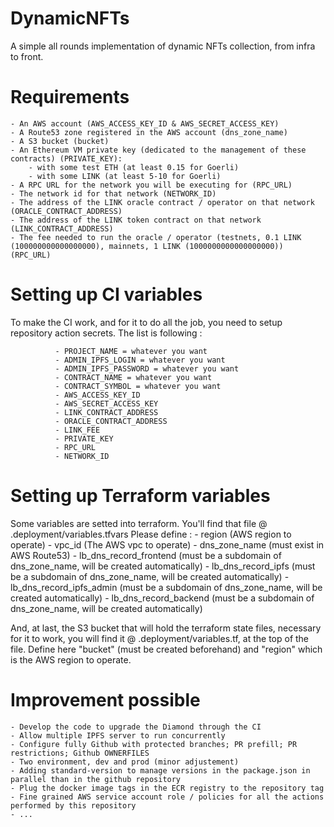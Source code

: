 # DynamicNFTs
A simple all rounds implementation of dynamic NFTs collection, from infra to front.

# Requirements

	- An AWS account (AWS_ACCESS_KEY_ID & AWS_SECRET_ACCESS_KEY)
	- A Route53 zone registered in the AWS account (dns_zone_name)
	- A S3 bucket (bucket)
	- An Ethereum VM private key (dedicated to the management of these contracts) (PRIVATE_KEY): 
		- with some test ETH (at least 0.15 for Goerli)
		- with some LINK (at least 5-10 for Goerli)
	- A RPC URL for the network you will be executing for (RPC_URL)
	- The network id for that network (NETWORK_ID)
	- The address of the LINK oracle contract / operator on that network (ORACLE_CONTRACT_ADDRESS)
	- The address of the LINK token contract on that network (LINK_CONTRACT_ADDRESS)
	- The fee needed to run the oracle / operator (testnets, 0.1 LINK (100000000000000000), mainnets, 1 LINK (1000000000000000000)) (RPC_URL)

# Setting up CI variables

To make the CI work, and for it to do all the job, you need to setup repository action secrets.
The list is following :

              - PROJECT_NAME = whatever you want
              - ADMIN_IPFS_LOGIN = whatever you want
              - ADMIN_IPFS_PASSWORD = whatever you want
              - CONTRACT_NAME = whatever you want
              - CONTRACT_SYMBOL = whatever you want	      
              - AWS_ACCESS_KEY_ID
              - AWS_SECRET_ACCESS_KEY
              - LINK_CONTRACT_ADDRESS
              - ORACLE_CONTRACT_ADDRESS
              - LINK_FEE
              - PRIVATE_KEY
              - RPC_URL
              - NETWORK_ID

# Setting up Terraform variables

Some variables are setted into terraform. You'll find that file @ .deployment/variables.tfvars
Please define :
	- region (AWS region to operate)
	- vpc_id (The AWS vpc to operate)
	- dns_zone_name (must exist in AWS Route53)
	- lb_dns_record_frontend (must be a subdomain of dns_zone_name, will be created automatically)
	- lb_dns_record_ipfs (must be a subdomain of dns_zone_name, will be created automatically)
	- lb_dns_record_ipfs_admin (must be a subdomain of dns_zone_name, will be created automatically)
	- lb_dns_record_backend (must be a subdomain of dns_zone_name, will be created automatically)

And, at last, the S3 bucket that will hold the terraform state files, necessary for it to work, you will find it @ .deployment/variables.tf, at the top of the file. Define here "bucket" (must be created beforehand) and "region" which is the AWS region to operate.

# Improvement possible

    - Develop the code to upgrade the Diamond through the CI
    - Allow multiple IPFS server to run concurrently
    - Configure fully Github with protected branches; PR prefill; PR restrictions; Github OWNERFILES
    - Two environment, dev and prod (minor adjustement)
    - Adding standard-version to manage versions in the package.json in parallel than in the github repository
    - Plug the docker image tags in the ECR registry to the repository tag
    - Fine grained AWS service account role / policies for all the actions performed by this repository
    - ...
